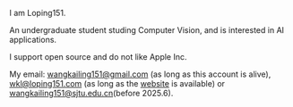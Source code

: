 I am Loping151.

An undergraduate student studing Computer Vision, and is interested in AI applications.

I support open source and do not like Apple Inc.

My email: wangkailing151@gmail.com (as long as this account is alive), wkl@loping151.com (as long as the [website](https://loping151.com) is available) or wangkailing151@sjtu.edu.cn(before 2025.6).
